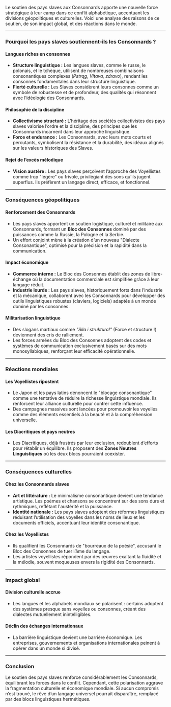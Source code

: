 Le soutien des pays slaves aux Consonnards apporte une nouvelle force stratégique à leur camp dans ce conflit alphabétique, accentuant les divisions géopolitiques et culturelles. Voici une analyse des raisons de ce soutien, de son impact global, et des réactions dans le monde.

---

### **Pourquoi les pays slaves soutiennent-ils les Consonnards ?**

#### **Langues riches en consonnes**
- **Structure linguistique :** Les langues slaves, comme le russe, le polonais, et le tchèque, utilisent de nombreuses combinaisons consonantiques complexes (*Pstrąg, Vltava, zdravo*), rendant les consonnes fondamentales dans leur structure linguistique.
- **Fierté culturelle :** Les Slaves considèrent leurs consonnes comme un symbole de robustesse et de profondeur, des qualités qui résonnent avec l’idéologie des Consonnards.

#### **Philosophie de la discipline**
- **Collectivisme structuré :** L’héritage des sociétés collectivistes des pays slaves valorise l’ordre et la discipline, des principes que les Consonnards incarnent dans leur approche linguistique.
- **Force et endurance :** Les Consonnards, avec leurs mots courts et percutants, symbolisent la résistance et la durabilité, des idéaux alignés sur les valeurs historiques des Slaves.

#### **Rejet de l’excès mélodique**
- **Vision austère :** Les pays slaves perçoivent l’approche des Voyellistes comme trop "légère" ou frivole, privilégiant des sons qu’ils jugent superflus. Ils préfèrent un langage direct, efficace, et fonctionnel.

---

### **Conséquences géopolitiques**

#### **Renforcement des Consonnards**
- Les pays slaves apportent un soutien logistique, culturel et militaire aux Consonnards, formant un **Bloc des Consonnes** dominé par des puissances comme la Russie, la Pologne et la Serbie.
- Un effort conjoint mène à la création d’un nouveau "Dialecte Consonantique", optimisé pour la précision et la rapidité dans la communication.

#### **Impact économique**
- **Commerce interne :** Le Bloc des Consonnes établit des zones de libre-échange où la documentation commerciale est simplifiée grâce à leur langage réduit.
- **Industrie lourde :** Les pays slaves, historiquement forts dans l’industrie et la mécanique, collaborent avec les Consonnards pour développer des outils linguistiques robustes (claviers, logiciels) adaptés à un monde dominé par les consonnes.

#### **Militarisation linguistique**
- Des slogans martiaux comme *"Sila i struktura!"* (Force et structure !) deviennent des cris de ralliement.
- Les forces armées du Bloc des Consonnes adoptent des codes et systèmes de communication exclusivement basés sur des mots monosyllabiques, renforçant leur efficacité opérationnelle.

---

### **Réactions mondiales**

#### **Les Voyellistes ripostent**
- Le Japon et les pays latins dénoncent le "blocage consonantique" comme une tentative de réduire la richesse linguistique mondiale. Ils renforcent leur alliance culturelle pour contrer cette influence.
- Des campagnes massives sont lancées pour promouvoir les voyelles comme des éléments essentiels à la beauté et à la compréhension universelle.

#### **Les Diacritiques et pays neutres**
- Les Diacritiques, déjà frustrés par leur exclusion, redoublent d’efforts pour rétablir un équilibre. Ils proposent des **Zones Neutres Linguistiques** où les deux blocs pourraient coexister.

---

### **Conséquences culturelles**

#### **Chez les Consonnards slaves**
- **Art et littérature :** Le minimalisme consonantique devient une tendance artistique. Les poèmes et chansons se concentrent sur des sons durs et rythmiques, reflétant l'austérité et la puissance.
- **Identité nationale :** Les pays slaves adoptent des réformes linguistiques réduisant l’utilisation des voyelles dans les noms de lieux et les documents officiels, accentuant leur identité consonantique.

#### **Chez les Voyellistes**
- Ils qualifient les Consonnards de "bourreaux de la poésie", accusant le Bloc des Consonnes de tuer l’âme du langage.
- Les artistes voyellistes répondent par des œuvres exaltant la fluidité et la mélodie, souvent moqueuses envers la rigidité des Consonnards.

---

### **Impact global**

#### **Division culturelle accrue**
- Les langues et les alphabets mondiaux se polarisent : certains adoptent des systèmes presque sans voyelles ou consonnes, créant des dialectes mutuellement inintelligibles.

#### **Déclin des échanges internationaux**
- La barrière linguistique devient une barrière économique. Les entreprises, gouvernements et organisations internationales peinent à opérer dans un monde si divisé.

---

### **Conclusion**
Le soutien des pays slaves renforce considérablement les Consonnards, équilibrant les forces dans le conflit. Cependant, cette polarisation aggrave la fragmentation culturelle et économique mondiale. Si aucun compromis n’est trouvé, le rêve d’un langage universel pourrait disparaître, remplacé par des blocs linguistiques hermétiques.
